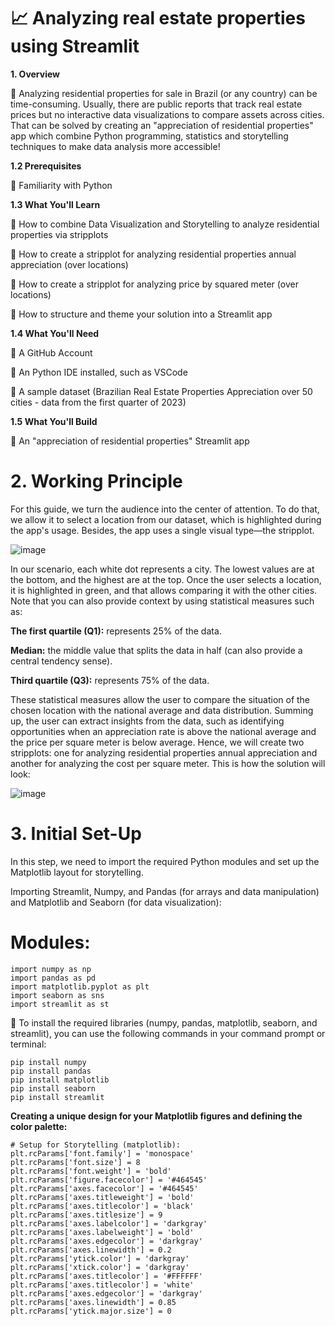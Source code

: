 #  :chart_with_upwards_trend: Analyzing real estate properties using Streamlit

**1. Overview**

:small_blue_diamond:  Analyzing residential properties for sale in Brazil (or any country) can be time-consuming. Usually, there are public reports that track real estate prices but no interactive data visualizations to compare assets across cities. That can be solved by creating an "appreciation of residential properties" app which combine Python programming, statistics and storytelling techniques to make data analysis more accessible!

**1.2 Prerequisites**

:small_blue_diamond:  Familiarity with Python

**1.3 What You'll Learn**

:small_blue_diamond: How to combine Data Visualization and Storytelling to analyze residential properties via stripplots

:small_blue_diamond: How to create a stripplot for analyzing residential properties annual appreciation (over locations)

:small_blue_diamond: How to create a stripplot for analyzing price by squared meter (over locations)

:small_blue_diamond: How to structure and theme your solution into a Streamlit app

**1.4 What You'll Need**

:small_blue_diamond:  A GitHub Account

:small_blue_diamond:  An Python IDE installed, such as VSCode

:small_blue_diamond:  A sample dataset (Brazilian Real Estate Properties Appreciation over 50 cities - data from the first quarter of 2023)

**1.5 What You'll Build**

:small_blue_diamond:  An "appreciation of residential properties" Streamlit app

# 2. Working Principle

For this guide, we turn the audience into the center of attention. To do that, we allow it to select a location from our dataset, which is highlighted during the app's usage. Besides, the app uses a single visual type—the stripplot.

![image](https://github.com/SRUSHTI2493/Analyzing-_properties_using_Streamlit/assets/87080882/1c9c40a0-7269-46cc-ac61-63ff133d1841)

In our scenario, each white dot represents a city. The lowest values are at the bottom, and the highest are at the top. Once the user selects a location, it is highlighted in green, and that allows comparing it with the other cities. Note that you can also provide context by using statistical measures such as:

**The first quartile (Q1):** represents 25% of the data.

**Median:** the middle value that splits the data in half (can also provide a central tendency sense).

**Third quartile (Q3):** represents 75% of the data.

These statistical measures allow the user to compare the situation of the chosen location with the national average and data distribution. Summing up, the user can extract insights from the data, such as identifying opportunities when an appreciation rate is above the national average and the price per square meter is below average. Hence, we will create two stripplots: one for analyzing residential properties annual appreciation and another for analyzing the cost per square meter. This is how the solution will look:

![image](https://github.com/SRUSHTI2493/Analyzing-_properties_using_Streamlit/assets/87080882/830aba6c-29db-4573-93b7-83928084d072)

# 3. Initial Set-Up
In this step, we need to import the required Python modules and set up the Matplotlib layout for storytelling.

Importing Streamlit, Numpy, and Pandas (for arrays and data manipulation) and Matplotlib and Seaborn (for data visualization):


# Modules:
```
import numpy as np
import pandas as pd
import matplotlib.pyplot as plt
import seaborn as sns
import streamlit as st
```

:red_circle: To install the required libraries (numpy, pandas, matplotlib, seaborn, and streamlit), you can use the following commands in your command prompt or terminal:

```
pip install numpy
pip install pandas
pip install matplotlib
pip install seaborn
pip install streamlit

```

**Creating a unique design for your Matplotlib figures and defining the color palette:**

```
# Setup for Storytelling (matplotlib):
plt.rcParams['font.family'] = 'monospace'
plt.rcParams['font.size'] = 8
plt.rcParams['font.weight'] = 'bold'
plt.rcParams['figure.facecolor'] = '#464545' 
plt.rcParams['axes.facecolor'] = '#464545' 
plt.rcParams['axes.titleweight'] = 'bold'
plt.rcParams['axes.titlecolor'] = 'black'
plt.rcParams['axes.titlesize'] = 9
plt.rcParams['axes.labelcolor'] = 'darkgray'
plt.rcParams['axes.labelweight'] = 'bold'
plt.rcParams['axes.edgecolor'] = 'darkgray'
plt.rcParams['axes.linewidth'] = 0.2
plt.rcParams['ytick.color'] = 'darkgray'
plt.rcParams['xtick.color'] = 'darkgray'
plt.rcParams['axes.titlecolor'] = '#FFFFFF'
plt.rcParams['axes.titlecolor'] = 'white'
plt.rcParams['axes.edgecolor'] = 'darkgray'
plt.rcParams['axes.linewidth'] = 0.85
plt.rcParams['ytick.major.size'] = 0
```

